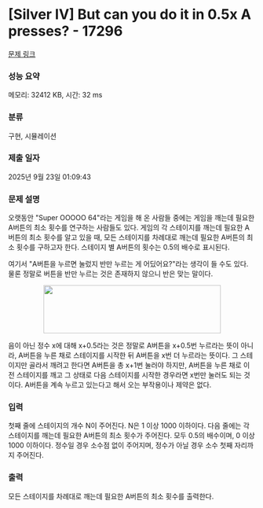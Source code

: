 # [Silver IV] But can you do it in 0.5x A presses? - 17296 

[문제 링크](https://www.acmicpc.net/problem/17296) 

### 성능 요약

메모리: 32412 KB, 시간: 32 ms

### 분류

구현, 시뮬레이션

### 제출 일자

2025년 9월 23일 01:09:43

### 문제 설명

<p>오랫동안 "Super OOOOO 64"라는 게임을 해 온 사람들 중에는 게임을 깨는데 필요한 A버튼의 최소 횟수를 연구하는 사람들도 있다. 게임의 각 스테이지를 깨는데 필요한 A버튼의 최소 횟수를 알고 있을 때, 모든 스테이지를 차례대로 깨는데 필요한 A버튼의 최소 횟수를 구하고자 한다. 스테이지 별 A버튼의 횟수는 0.5의 배수로 표시된다.</p>

<p>여기서 "A버튼을 누르면 눌렀지 반만 누르는 게 어딨어요?"라는 생각이 들 수도 있다. 물론 정말로 버튼을 반만 누르는 것은 존재하지 않으니 반은 맞는 말이다.</p>

<p style="text-align: center;"><img alt="" src="https://imgur.com/vRbgU1z.png" style="width: 361px; height: 98px;"></p>

<p>음이 아닌 정수 x에 대해 x+0.5라는 것은 정말로 A버튼을 x+0.5번 누르라는 뜻이 아니라, A버튼을 누른 채로 스테이지를 시작한 뒤 A버튼을 x번 더 누르라는 뜻이다. 그 스테이지만 골라서 깨려고 한다면 A버튼을 총 x+1번 눌러야 하지만, A버튼을 누른 채로 이전 스테이지를 깨고 그 상태로 다음 스테이지를 시작한 경우라면 x번만 눌러도 되는 것이다. A버튼을 계속 누르고 있는다고 해서 오는 부작용이나 제약은 없다.</p>

### 입력 

 <p>첫째 줄에 스테이지의 개수 N이 주어진다. N은 1 이상 1000 이하이다. 다음 줄에는 각 스테이지를 깨는데 필요한 A버튼의 최소 횟수가 주어진다. 모두 0.5의 배수이며, 0 이상 1000 이하이다. 정수일 경우 소수점 없이 주어지며, 정수가 아닐 경우 소수 첫째 자리까지 주어진다.</p>

### 출력 

 <p>모든 스테이지를 차례대로 깨는데 필요한 A버튼의 최소 횟수를 출력한다.</p>


